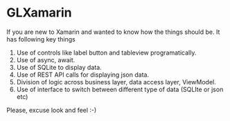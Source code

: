 # GLXamarin

If you are new to Xamarin and wanted to know how the things should be. It has following key things
1. Use of controls like label button and tableview programatically.
2. Use of async, await.
3. Use of SQLite to display data.
4. Use of REST API calls for displaying json data.
5. Division of logic across business layer, data access layer, ViewModel.
6. Use of interface to switch between different type of data (SQLIte or json etc)

Please, excuse look and feel :-)
